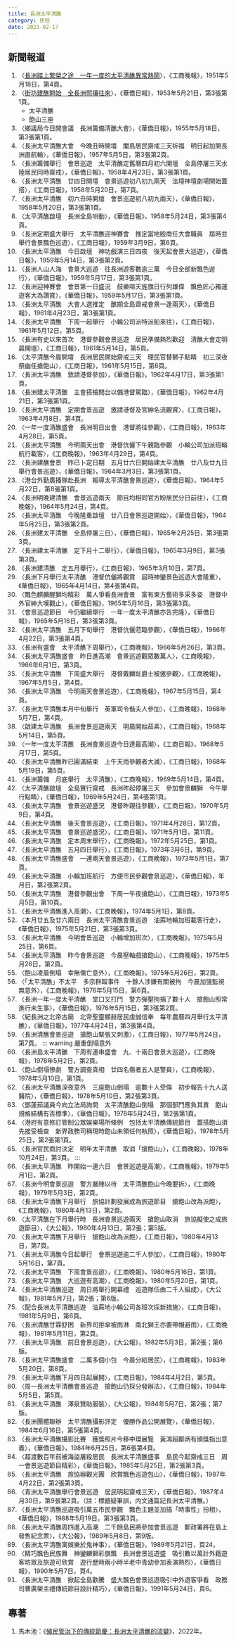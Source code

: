 ```yaml
---
title: 長洲太平清醮
category: 民俗
date: 2023-02-17
---
```

<adsense></adsense>

## 新聞報道
1. 〈[長洲踏上繁榮之途　一年一度的太平清醮異常熱鬧](https://mmis.hkpl.gov.hk/coverpage/-/coverpage/view?_coverpage_WAR_mmisportalportlet_hsf=清醮&p_r_p_-1078056564_c=QF757YsWv5%2FH7zGe%2FKF%2BFGPrHvlIST84&_coverpage_WAR_mmisportalportlet_o=0&_coverpage_WAR_mmisportalportlet_actual_q=%28%20verbatim_dc.collection%3A%28%22Old%5C%20HK%5C%20Newspapers%22%29%20%29%20AND+%28%20%28%20allTermsMandatory%3A%28true%29%20OR+all_dc.title%3A%28清醮%29%20OR+all_dc.creator%3A%28清醮%29%20OR+all_dc.contributor%3A%28清醮%29%20OR+all_dc.subject%3A%28清醮%29%20OR+fulltext%3A%28清醮%29%20OR+all_dc.description%3A%28清醮%29%20%29%20%29&_coverpage_WAR_mmisportalportlet_sort_field=dc.publicationdate_bsort&_coverpage_WAR_mmisportalportlet_sort_order=asc)〉，《工商晚報》，1951年5月18日，第4頁。
2. 〈[街坊建醮開始　全長洲熙攘往來](https://mmis.hkpl.gov.hk/coverpage/-/coverpage/view?_coverpage_WAR_mmisportalportlet_hsf=清醮&p_r_p_-1078056564_c=QF757YsWv58JCjtBMMIqokJFMtIJ8kTf&_coverpage_WAR_mmisportalportlet_o=1&_coverpage_WAR_mmisportalportlet_actual_q=%28%20verbatim_dc.collection%3A%28%22Old%5C%20HK%5C%20Newspapers%22%29%20%29%20AND+%28%20%28%20allTermsMandatory%3A%28true%29%20OR+all_dc.title%3A%28清醮%29%20OR+all_dc.creator%3A%28清醮%29%20OR+all_dc.contributor%3A%28清醮%29%20OR+all_dc.subject%3A%28清醮%29%20OR+fulltext%3A%28清醮%29%20OR+all_dc.description%3A%28清醮%29%20%29%20%29&_coverpage_WAR_mmisportalportlet_sort_order=asc&_coverpage_WAR_mmisportalportlet_sort_field=dc.publicationdate_bsort)〉，《華僑日報》，1953年5月21日，第3張第1頁。
    - 太平清醮
    - 飽山三座
3. 〈鄉議局今日開會議　長洲籌備清醮大會〉，《華僑日報》，1955年5月18日，第3張第1頁。
4. 〈長洲太平清醮大會　今晚丑時開壇　闔島居民齋戒三天祈福　明日起加開長洲直航輪〉，《華僑日報》，1957年5月5日，第3張第2頁。
5. 〈長洲籌備舉行　會景巡遊　太平清醮定舊曆四月初六開壇　全島停屠三天水陸居民同時齋戒〉，《華僑日報》，1958年4月23日，第3張第1頁。
6. 〈長洲太平清醮　廿四日開壇　會景巡遊初八初九兩天　法壇神壇劇場開始蓋搭〉，《工商日報》，1958年5月20日，第7頁。
7. 〈長洲太平清醮　初六丑時開壇　會景巡遊初八初九兩天〉，《華僑日報》，1958年5月20日，第3張第1頁。
8. 〈太平清醮啟壇　長洲全島哄動〉，《華僑日報》，1958年5月24日，第3張第4頁。
9. 〈長洲定期盛大舉行　太平清醮迎神賽會　推定當地殷商任大會職員　屆時並舉行會景飄色巡遊〉，《工商日報》，1959年3月9日，第6頁。
10. 〈長洲太平清醮　今日啟壇　神功戲演三日四夜　後天起會景大巡遊〉，《華僑日報》，1959年5月14日，第3張第2頁。
11. 〈長洲人山人海　會景大巡遊　往長洲遊客數逾三萬　今日全部新飄色遊行〉，《華僑日報》，1959年5月17日，第3張第1頁。
12. 〈長洲迎神賽會　會景第一日盛況　鼓樂喧天旌旗日行列雄偉　飄色匠心獨運遊客大為讚賞〉，《華僑日報》，1959年5月17日，第3張第1頁。
13. 〈長洲太平清醮　大會人選推定　醮期全島齋戒會景一逢兩天〉，《華僑日報》，1961年4月23日，第3張第1頁。
14. 〈長洲太平清醮　下周一起舉行　小輪公司派特派船來往〉，《工商日報》，1961年5月12日，第5頁。
15. 〈長洲有史以來首次　港督參觀會景巡遊　居民準備熱烈歡迎　清醮大會定明晨開壇〉，《工商日報》，1961年5月14日，第5頁。
16. 〈太平清醮今晨開壇　長洲居民開始齋戒三天　理民官替獅子點睛　初三深夜祭幽任搶飽山〉，《工商日報》，1961年5月15日，第6頁。
17. 〈長洲太平清醮　敦請港督參加〉，《華僑日報》，1962年4月17日，第3張第1頁。
18. 〈長洲建太平清醮　主會搭檢閲台以備港督駕臨〉，《華僑日報》，1962年4月21日，第3張第1頁。
19. 〈長洲太平清醮　定期會景巡遊　邀請港督及官紳名流觀賞〉，《工商日報》，1963年4月8日，第4頁。
20. 〈一年一度清醮盛會　長洲明日出會　港督將往參觀〉，《工商日報》，1963年4月28日，第5頁。
21. 〈長洲太平清醮　今明兩天出會　港督伉儷下午親臨參觀　小輪公司加派班輪航行載客〉，《工商晚報》，1963年4月29日，第4頁。
22. 〈長洲建醮會景　昨已卜定日期　五月廿六日開始建太平清醮　廿八及廿九日舉行會景巡遊〉，《華僑日報》，1964年3月3日，第3張第1頁。
23. 〈港台外勤廣播隊赴長洲　報導太平清醮會景巡遊〉，《華僑日報》，1964年5月22日，第8張第1頁。
24. 〈長洲明晚建清醮　會景巡遊兩天　節目均相同官方盼居民分日前往〉，《工商晚報》，1964年5月24日，第4頁。
25. 〈長洲太平清醮　今晚隆重啟壇　廿八日會景巡遊開始〉，《華僑日報》，1964年5月25日，第3張第2頁。
26. 〈長洲建太平清醮　全島停屠三日〉，《華僑日報》，1965年2月25日，第3張第3頁。
27. 〈長洲建太平清醮　定下月十二舉行〉，《華僑日報》，1965年3月9日，第3張第3頁。
28. 〈長洲建清醮　定五月舉行〉，《工商日報》，1965年3月10日，第7頁。
29. 〈長洲下月舉行太平清醮　港督伉儷將觀賞　屆時神鑾景色巡遊大會隆重〉，《華僑日報》，1965年4月14日，第4張第4頁。
30. 〈飄色麒麟醒獅均精彩　萬人爭看長洲會景　富有東方藝術多采多姿　港督中外官紳大嘆觀止〉，《華僑日報》，1965年5月16日，第3張第3頁。
31. 〈會景巡遊節目　今仍繼續舉行　一年一度太平清醮亦告完隆〉，《華僑日報》，1965年5月16日，第3張第3頁。
32. 〈長洲太平清醮　五月下旬舉行　港督伉儷蒞臨參觀〉，《華僑日報》，1966年4月22日，第3張第4頁。
33. 〈長洲有盛會　太平清醮下周舉行〉，《工商晚報》，1966年5月26日，第3頁。
34. 〈長洲太平清醮盛會　昨日進高潮　會景巡遊觀眾數萬人〉，《工商晚報》，1966年6月1日，第3頁。
35. 〈長洲太平清醮　下周盛大舉行　港督戴麟趾爵士被邀參觀〉，《工商晚報》，1967年5月5日，第4頁。
36. 〈長洲太平清醮　今明兩天會景巡遊〉，《工商晚報》，1967年5月15日，第4頁。
37. 〈長洲太平清醮本月中旬舉行　英軍司令偕夫人參加〉，《工商晚報》，1968年5月7日，第4頁。
38. 〈啟建太平清醮　長洲會景巡遊兩天　明晨開始茹素〉，《工商日報》，1968年5月14日，第5頁。
39. 〈一年一度太平清醮　長洲會景巡遊今日達最高潮〉，《工商日報》，1968年5月17日，第5頁。
40. 〈長洲太平清醮昨已圓滿結束　上午天雨參觀者大減〉，《工商日報》，1968年5月19日，第5頁。
41. 〈長洲籌備　月底舉行　太平清醮〉，《工商晚報》，1969年5月14日，第4頁。
42. 〈太平清醮啟壇　全島實行齋戒　長洲昨起停屠三天　參加會景麟獅　今午舉行點睛〉，《華僑日報》，1969年5月24日，第4張第1頁。
43. 〈長洲太平清醮　會景巡遊盛況　港督昨親往參觀〉，《工商日報》，1970年5月9日，第4頁。
44. 〈長洲太平清醮　後天會景巡遊〉，《工商日報》，1971年4月28日，第12頁。
45. 〈長洲太平清醮　會景巡遊盛況〉，《工商日報》，1971年5月1日，第11頁。
46. 〈長洲太平清醮　定本周末舉行〉，《工商晚報》，1972年5月25日，第1頁。
47. 〈長洲太平清醮　五月四日舉行〉，《工商日報》，1973年3月6日，第9頁。
48. 〈長洲太平清醮盛會　一連兩天會景巡遊〉，《工商晚報》，1973年5月1日，第7頁。
49. 〈長洲太平清醮　小輪加班航行　方便市民參觀會景巡遊〉，《華僑日報》，年月日，第2張第2頁。
50. 〈長洲太平清醮　港督參觀出會　下周一午夜搶飽山〉，《工商日報》，1973年5月5日，第10頁。
51. 〈長洲太平清醮進入高潮〉，《工商晚報》，1974年5月1日，第8頁。
52. 〈本月廿五及廿六兩日　長洲太平清醮會景巡遊　油蔴地輪加班載客行走〉，《華僑日報》，1975年5月21日，第3張第3頁。
53. 〈長洲太平清醮　今明會景巡遊　小輪增加班次〉，《工商晚報》，1975年5月25日，第6頁。
54. 〈長洲太平清醮　昨今會景巡遊　今晨壓軸戲搶飽山〉，《工商晚報》，1975年5月26日，第2頁。
55. 〈飽山凌晨倒塌　幸無傷亡意外〉，《工商晚報》，1975年5月26日，第2頁。
56. 〈「太平清醮」不太平　多宗群毆事件　十餘人涉嫌有關被拘　今晨加强監視無意外〉，《工商晚報》，1976年5月15日，第6頁。
57. 〈長洲一年一度太平清醮　堂口又打鬥　警方彈壓拘捕了數十人　搶飽山照常進行未生事〉，《華僑日報》，1976年5月15日，第3張第2頁。
58. 〈紀長洲之北帝古廟　北帝聖靈顯赫居民虔誠信奉　每年農曆四月舉行太平清醮〉，《華僑日報》，1977年4月24日，第3張第4頁。
59. 〈長洲清醮會景巡遊　搶飽山緊張又刺激〉，《工商日報》，1977年5月24日，第7頁。
::: warning 嚴重倒塌意外
60. 〈長洲島太平清醮　下周有連串盛會　九、十兩日會景大巡遊〉，《工商晚報》，1978年5月2日，第2頁。
61. 〈飽山倒塌慘劇　警方調查真相　廿四名傷者五人是警員〉，《工商晚報》，1978年5月10日，第1頁。
62. 〈長洲太平清醮深夜意外　三座飽山倒塌　逾數十人受傷　初步報告十九人送醫院〉，《華僑日報》，1978年5月10日，第2張第3頁。
63. 〈鄧蓮茹議員今向立法局詢問　太平清醮飽山倒塌　那個部門應負其責　飽山規格結構有否標準〉，《華僑日報》，1978年5月24日，第2張第1頁。
64. 〈港府有意修訂管制公眾娛樂場所條例　包括太平清醮傳統節目　蓋搭飽山須先接受檢查　新界政務司稱現時飽山未領任何執照〉，《華僑日報》，1978年5月25日，第2張第1頁。
65. 〈長洲官民商討決定　明年太平清醮　取消「搶飽山」〉，《工商晚報》，1978年10月24日，第3頁。
:::
66. 〈長洲太平清醮　昨開始一連六日　會景巡遊是高潮〉，《工商晚報》，1979年5月1日，第2頁。
67. 〈長洲今明會景巡遊　警方嚴陣以待　太平清醮飽山今晚要拆〉，《工商晚報》，1979年5月3日，第2頁。
68. 〈長洲太平清醮下月舉行　旅協計劃發展成為旅遊節目　搶飽山改為派飽〉，《工商晚報》，1980年4月13日，第2頁。
69. 〈太平清醮在下月舉行時　長洲會景巡遊兩天　搶飽山取消　旅協擬使之成旅遊節目〉，《大公報》，1980年4月13日，第2張；第5版。
70. 〈長洲太平清醮下月舉行　搶飽山改為派飽〉，《工商日報》，1980年4月13日，第7頁。
71. 〈長洲太平清醮今日起舉行　會景巡遊逾二千人參加〉，《工商日報》，1980年5月16日，第7頁。
72. 〈長洲太平清醮　下周會景巡遊〉，《工商晚報》，1980年5月16日，第1頁。
73. 〈長洲太平清醮　大巡遊有高潮〉，《工商晚報》，1980年5月20日，第1頁。
74. 〈長洲太平清醮巡遊　周日將舉行開幕禮　巡遊隊伍由二千人組成〉，《大公報》，1981年5月7日，第2張；第6版。
75. 〈配合長洲太平清醮巡遊　油蔴地小輪公司各班次採新措施〉，《工商日報》，1981年5月9日，第6頁。
76. 〈長洲清醮甘霖舒困　新界司拒傘被雨淋　南北獅王亦要帶帽避雨〉，《工商晚報》，1981年5月11日，第2頁。
77. 〈長洲太平清醮　前日會景巡遊〉，《大公報》，1982年5月3日，第2張；第6版。
78. 〈長洲太平清醮盛會　二萬多個小包　今晨分給居民〉，《工商晚報》，1983年5月20日，第8頁。
79. 〈長洲太平清醮下月四日起展開〉，《工商日報》，1984年4月2日，第5頁。
80. 〈周一長洲太平清醮會景巡遊　搶飽山仍採分發辦法〉，《工商日報》，1984年5月5日，第5頁。
81. 〈長洲太平清醮　澤泉贊助服裝〉，《大公報》，1984年5月7日，第2張；第7版。
82. 〈長洲團體聯辦　太平清醮攝影評定　優勝作品公開展覽〉，《華僑日報》，1984年6月16日，第5張第4頁。
83. 〈長洲太平清醮攝影比賽　獲獎照片今移中環展覽　黃鴻超鄺炳有頒獎指出意義〉，《華僑日報》，1984年6月25日，第6張第4頁。
84. 〈超渡數百年前被海盜屠殺居民　長洲太平清醮盛事　島民今起齋戒三日　周一會景巡遊節目精彩〉，《華僑日報》，1985年5月25日，第2張第3頁。
85. 〈長洲太平清醮　旅協辦觀光團　欣賞飄色巡遊包山〉，《華僑日報》，1987年4月22日，第2張第3頁。
86. 〈青洲太平清醮舉行會景巡遊　居民明起齋戒三天〉，《華僑日報》，1987年4月30日，第9張第2頁。（註：標題疑筆誤，内文通篇記長洲太平清醮。）
87. 〈長洲太平清醮巡遊吸引萬五市民參觀　飄色主題並加插「時事性」扮相〉，《華僑日報》，1988年5月19日，第3張第3頁。
88. 〈長洲太平清醮周四進入高潮　二千餘島民將參加會景巡遊　郵政署將在島上發售紀念票〉，《大公報》，1989年5月8日，第9版。
89. 〈長洲太平清醮寓娛樂於鬼神事〉，《華僑日報》，1989年5月21日，頁24。
90. 〈精巧飄色民族舞　神鑾麟獅彩旗飄　長洲會景巡遊盛　吸引數以萬計外籍遊客坊眾及旅遊可欣賞　遊行歷時兩小時半老中青幼參加表演熱烈〉，《華僑日報》，1990年5月7日，頁4。
91. 〈長洲太平清醮　掀起全島歡騰　盛大飄色會景巡遊吸引中外遊客爭看　政務司曹廣榮主禮傳統節目設計精巧〉，《華僑日報》，1991年5月24日，頁6。
## 專著
1. 馬木池：《[殖民管治下的傳統節慶：長洲太平清醮的流變](https://www.lcsd.gov.hk/CE/Museum/ICHO/documents/10969700/23711288/CheungChauJiaoFestival_ebook.pdf?fbclid=IwAR3HmM809BahftzGzScvJ8MImxWMKG2KypTMfoc8sCLxFQOS1aANaobGiXA)》，2022年。